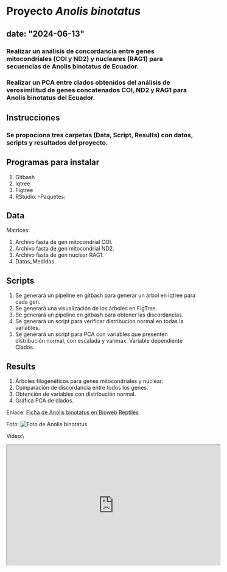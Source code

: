 # Proyecto ***Anolis binotatus***

date: "2024-06-13"
---
### Realizar un análisis de concordancia entre genes mitocondriales (COI y ND2) y nucleares (RAG1) para secuencias de Anolis binotatus de Ecuador.

### Realizar un PCA entre clados obtenidos del análisis de verosimilitud de genes concatenados COI, ND2 y RAG1 para Anolis binotatus del Ecuador.

## Instrucciones
### Se propociona tres carpetas (Data, Script, Results) con datos, scripts y resultados del proyecto.


## Programas para instalar
1) Gitbash
2) Iqtree
3) Figtree
4) RStudio:
-Paquetes:



## Data

Matrices:

1) Archivo fasta de gen mitocondrial COI.
2) Archivo fasta de gen mitocondrial ND2.
3) Archivo fasta de gen nuclear RAG1.
4) Datos_Medidas.

## Scripts

1) Se generará un pipeline en gitbash para generar un árbol en iqtree para cada gen.
2) Se generará una visualización de los árboles en FigTree.
3) Se generará un pipeline en gitbash para obtener las discordancias.
3) Se generará un script para verificar distribución normal en todas la variables.
4) Se generará un script para PCA con variables que presenten distribución normal, con escalada y varimax. Variable dependiente Clados.


## Results

1) Árboles filogenéticos para genes mitocondriales y nuclear. 
2) Comparación de discordancia entre todos los genes.
3) Obtención de variables con distribución normal.
4) Gráfica PCA de clados.   

Enlace: [Ficha de Anolis binotatus en Bioweb Reptiles](https://bioweb.bio/faunaweb/reptiliaweb/FichaEspecie/Anolis%20binotatus)


Foto: ![Foto de Anolis binotatus](https://multimedia20stg.blob.core.windows.net/especies/anolis%20binotatus%20cabeza.jpg)  


Video:\   
<iframe src="https://www.youtube.com/embed/xergwp-WwuA" data-external= "1" width="560" height="315"> </iframe> 

